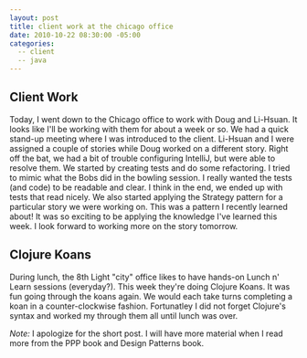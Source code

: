 ```yaml
---
layout: post
title: client work at the chicago office
date: 2010-10-22 08:30:00 -05:00
categories:
  -- client
  -- java
---
```


## Client Work

Today, I went down to the Chicago office to work with Doug and Li-Hsuan.  It looks like I'll be working with them for about a week or so.  We had a quick stand-up meeting where I was introduced to the client.  Li-Hsuan and I were assigned a couple of stories while Doug worked on a different story.  Right off the bat, we had a bit of trouble configuring IntelliJ, but were able to resolve them.  We started by creating tests and do some refactoring.  I tried to mimic what the Bobs did in the bowling session.  I really wanted the tests (and code) to be readable and clear.  I think in the end, we ended up with tests that read nicely.  We also started applying the Strategy pattern for a particular story we were working on.  This was a pattern I recently learned about!  It was so exciting to be applying the knowledge I've learned this week.  I look forward to working more on the story tomorrow.  

## Clojure Koans

During lunch, the 8th Light "city" office likes to have hands-on Lunch n' Learn sessions (everyday?).  This week they're doing Clojure Koans.  It was fun going through the koans again.  We would each take turns completing a koan in a counter\-clockwise fashion.  Fortunatley I did not forget Clojure's syntax and worked my through them all until lunch was over.

*Note:* I apologize for the short post.  I will have more material when I read more from the PPP book and Design Patterns book.
